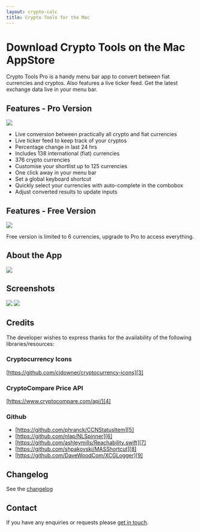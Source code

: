 ```yaml
---
layout: crypto-calc
title: Crypto Tools for the Mac
---
```

# Download Crypto Tools on the Mac AppStore
Crypto Tools Pro is a handy menu bar app to convert between fiat currencies and cryptos.  Also features a live ticker feed.  Get the latest exchange data live in your menu bar.

## Features - Pro Version
[![][image-1]][1]

- Live conversion between practically all crypto and fiat currencies
- Live ticker feed to keep track of your cryptos
- Percentage change in last 24 hrs
- Includes 138 international (fiat) currencies
- 376 crypto currencies
- Customise your shortlist up to 125 currencies
- One click away in your menu bar
- Set a global keyboard shortcut
- Quickly select your currencies with auto-complete in the combobox
- Adjust converted results to update inputs

## Features - Free Version
[![][image-2]][2]

Free version is limited to 6 currencies, upgrade to Pro to access everything.

## About the App
![][image-3]

## Screenshots
![][image-4]
![][image-5]

## Credits
The developer wishes to express thanks for the availability of the following libraries/resources:

### Cryptocurrency Icons
[https://github.com/cjdowner/cryptocurrency-icons][3]

### CryptoCompare Price API
[https://www.cryptocompare.com/api/][4]

### Github
- [https://github.com/phranck/CCNStatusItem][5]
- [https://github.com/nlap/NLSpinner][6]
- [https://github.com/ashleymills/Reachability.swift][7]
- [https://github.com/shpakovski/MASShortcut][8]
- [https://github.com/DaveWoodCom/XCGLogger][9]

## Changelog
See the [changelog][10]

## Contact
If you have any enquiries or requests please [get in touch][11].

[1]:	https://geo.itunes.apple.com/us/app/crypto-calculator-pro/id1356754071?mt=12
[2]:	https://geo.itunes.apple.com/us/app/crypto-calculator/id1345035239?mt=12
[3]:	https://github.com/cjdowner/cryptocurrency-icons
[4]:	https://www.cryptocompare.com/api/
[5]:	https://github.com/phranck/CCNStatusItem
[6]:	https://github.com/nlap/NLSpinner
[7]:	https://github.com/ashleymills/Reachability.swift
[8]:	https://github.com/shpakovski/MASShortcut
[9]:	https://github.com/DaveWoodCom/XCGLogger
[10]:	Crypto%20Tools%20Changelog
[11]:	mailto:support@seagullsystems.com

[image-1]:	images/Download_on_the_Mac_App_Store_Badge_US-UK_165x40.svg
[image-2]:	images/Download_on_the_Mac_App_Store_Badge_US-UK_165x40.svg
[image-3]:	images/icon_512x512.png
[image-4]:	images/crypto-currency-1.png
[image-5]:	images/crypto-currency-4.png
